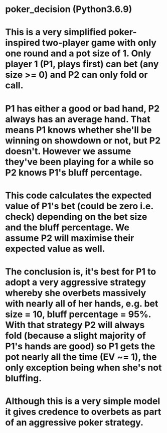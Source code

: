 # poker_decision (Python3.6.9)

# This is a very simplified poker-inspired two-player game with only one round and a pot size of 1. Only player 1 (P1, plays first) can bet (any size >= 0) and P2 can only fold or call.
# P1 has either a good or bad hand, P2 always has an average hand. That means P1 knows whether she'll be winning on showdown or not, but P2 doesn't. However we assume they've been playing for a while so P2 knows P1's bluff percentage.
# This code calculates the expected value of P1's bet (could be zero i.e. check) depending on the bet size and the bluff percentage. We assume P2 will maximise their expected value as well.

# The conclusion is, it's best for P1 to adopt a very aggressive strategy whereby she overbets massively with nearly all of her hands, e.g. bet size = 10, bluff percentage = 95%. With that strategy P2 will always fold (because a slight majority of P1's hands are good) so P1 gets the pot nearly all the time (EV ~= 1), the only exception being when she's not bluffing.

# Although this is a very simple model it gives credence to overbets as part of an aggressive poker strategy. 

